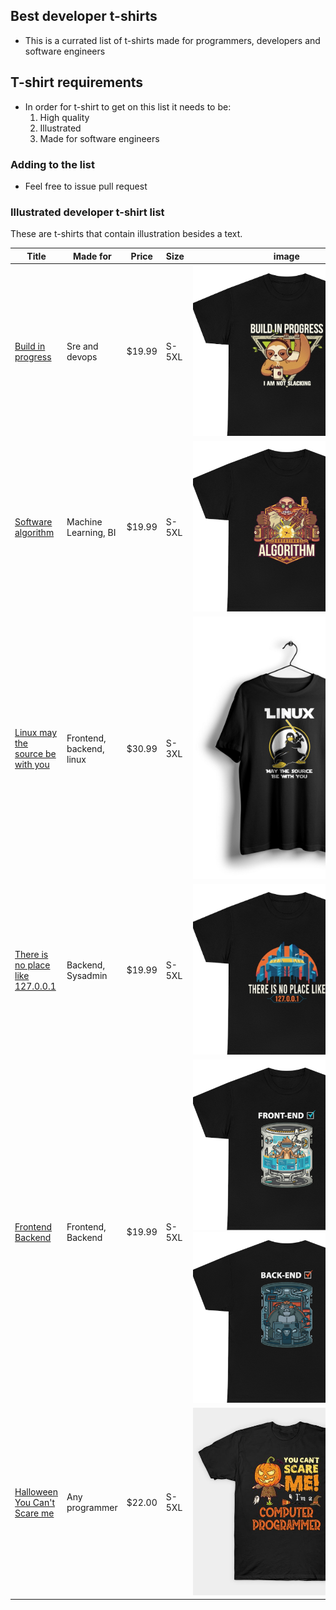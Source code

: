 ## Best developer t-shirts

- This is a currated list of t-shirts made for programmers, developers and software engineers

## T-shirt requirements

- In order for t-shirt to get on this list it needs to be:
  1. High quality
  2. Illustrated
  3. Made for software engineers

### Adding to the list

- Feel free to issue pull request

### Illustrated developer t-shirt list

These are t-shirts that contain illustration besides a text.

| Title                                                                                                                                                                                                                                                                                | Made for                 | Price  | Size  |                                                                                                                                                                                                       image                                                                                                                                                                                                        |
| ------------------------------------------------------------------------------------------------------------------------------------------------------------------------------------------------------------------------------------------------------------------------------------ | ------------------------ | ------ | ----- | :----------------------------------------------------------------------------------------------------------------------------------------------------------------------------------------------------------------------------------------------------------------------------------------------------------------------------------------------------------------------------------------------------------------: |
| [Build in progress](https://www.devshirt.club/developer-shirt/build-in-progress)                                                                                                                                                                                                     | Sre and devops           | $19.99 | S-5XL |                                                                                                           [<img src="./developer-tshirt/build_in_progress.jpeg" alt="build in progress" style="width:100%, height:auto; max-width:300px">](https://www.devshirt.club/developer-shirt/build-in-progress)                                                                                                            |
| [Software algorithm](https://www.devshirt.club/developer-shirt/software-algorithm)                                                                                                                                                                                                   | Machine Learning, BI     | $19.99 | S-5XL |                                                                                                          [<img src="./developer-tshirt/software_algorithm.jpeg" alt="software algorithm" style="width:100%, height:auto; max-width:300px">](https://www.devshirt.club/developer-shirt/software-algorithm)                                                                                                          |
| [Linux may the source be with you](https://crazymonk.in/linux-may-be-source-be-with-you-half-sleeve-t-shirt/)                                                                                                                                                                        | Frontend, backend, linux | $30.99 | S-3XL |                                                                                     [<img src="./developer-tshirt/linux_may_the_source_be_with_you.jpeg" alt="linux may the source be with you" style="width:100%, height:auto; max-width:300px">](https://crazymonk.in/linux-may-be-source-be-with-you-half-sleeve-t-shirt/)                                                                                      |
| [There is no place like 127.0.0.1](https://www.devshirt.club/developer-shirt/there-is-no-place-like-127-0-0-1/)                                                                                                                                                                      | Backend, Sysadmin        | $19.99 | S-5XL |                                                                                     [<img src="./developer-tshirt/there_is_no_place_like_127.0.0.1.jpeg" alt="there is no place like 127.0.0.1" style="width:100%, height:auto; max-width:300px">](https://www.devshirt.club/developer-shirt/there-is-no-place-like-127-0-0-1)                                                                                     |
| [Frontend Backend](https://www.devshirt.club/developer-shirt/frontend-backend)                                                                                                                                                                                                       | Frontend, Backend        | $19.99 | S-5XL |             [<img src="./developer-tshirt/frontend_backend.jpeg" alt="frontend backend" style="width:100%, height:auto; max-width:300px">](https://www.devshirt.club/developer-shirt/frontend-backend) <br> [<img src="./developer-tshirt/backend_frontend.jpeg" alt="frontend backend" style="width:100%, height:auto; max-width:300px">](https://www.devshirt.club/developer-shirt/frontend-backend)             |
| [Halloween You Can't Scare me](https://www.teepublic.com/t-shirt/14170573-halloween-you-cant-scare-computer-programmer-funny?feed_sku=14170573D1V&feed_country=US&epik=dj0yJnU9YWFfV1F0TEhkWjBHRDAwam1iaEl2clJWMkVha3lpU1EmcD0wJm49a2ZISEZ3ckpLQm1ZTGU5QW5SUDJrZyZ0PUFBQUFBR081aG5n) | Any programmer           | $22.00 | S-5XL | [<img src="./developer-tshirt/you_cant_scare_computer_programmer.jpeg" alt="Halloween You Can't Scare me" style="width:100%, height:auto; max-width:300px">](https://www.teepublic.com/t-shirt/14170573-halloween-you-cant-scare-computer-programmer-funny?feed_sku=14170573D1V&feed_country=US&epik=dj0yJnU9YWFfV1F0TEhkWjBHRDAwam1iaEl2clJWMkVha3lpU1EmcD0wJm49a2ZISEZ3ckpLQm1ZTGU5QW5SUDJrZyZ0PUFBQUFBR081aG5n) |
